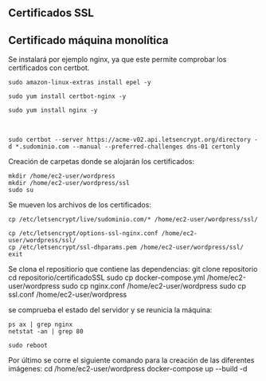 ## Certificados SSL

## Certificado máquina monolítica

Se instalará por ejemplo nginx, ya que este permite comprobar los certificados con certbot.

    sudo amazon-linux-extras install epel -y

    sudo yum install certbot-nginx -y

    sudo yum install nginx -y
<br>

    sudo certbot --server https://acme-v02.api.letsencrypt.org/directory -d *.sudominio.com --manual --preferred-challenges dns-01 certonly

Creación de carpetas donde se alojarán los certificados:

    mkdir /home/ec2-user/wordpress
    mkdir /home/ec2-user/wordpress/ssl
    sudo su

Se mueven los archivos de los certificados:

    cp /etc/letsencrypt/live/sudominio.com/* /home/ec2-user/wordpress/ssl/

    cp /etc/letsencrypt/options-ssl-nginx.conf /home/ec2-user/wordpress/ssl/
    cp /etc/letsencrypt/ssl-dhparams.pem /home/ec2-user/wordpress/ssl/
    exit

Se clona el repositiorio que contiene las dependencias:
    git clone repositorio
    cd repositorio/certificadoSSL
    sudo cp docker-compose.yml /home/ec2-user/wordpress
    sudo cp nginx.conf /home/ec2-user/wordpress
    sudo cp ssl.conf /home/ec2-user/wordpress


se comprueba el estado del servidor y se reunicia la máquina:

    ps ax | grep nginx
    netstat -an | grep 80

    sudo reboot

Por último se corre el siguiente comando para la creación de las diferentes imágenes:
    cd /home/ec2-user/wordpress
    docker-compose up --build -d